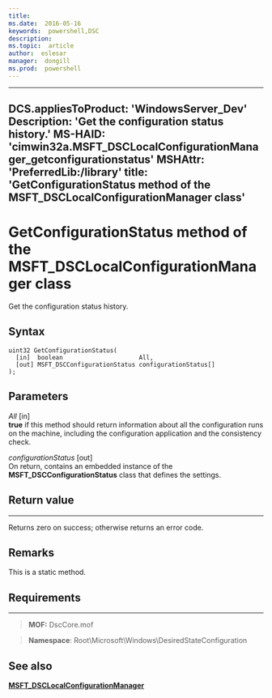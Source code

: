 ```yaml
---
title:  
ms.date:  2016-05-16
keywords:  powershell,DSC
description:  
ms.topic:  article
author:  eslesar
manager:  dongill
ms.prod:  powershell
---
```


---
DCS.appliesToProduct: 'WindowsServer\_Dev'
Description: 'Get the configuration status history.'
MS-HAID: 'cimwin32a.MSFT_DSCLocalConfigurationManager\_getconfigurationstatus'
MSHAttr: 'PreferredLib:/library'
title: 'GetConfigurationStatus method of the MSFT_DSCLocalConfigurationManager class'
---

# GetConfigurationStatus method of the MSFT_DSCLocalConfigurationManager class

Get the configuration status history.

Syntax
------

```mof
uint32 GetConfigurationStatus(
  [in]  boolean                     All,
  [out] MSFT_DSCConfigurationStatus configurationStatus[]
);
```

Parameters
----------

*All* \[in\]  
**true** if this method should return information about all the configuration runs on the machine, including
the configuration application and the consistency check.

*configurationStatus* \[out\]  
On return, contains an embedded instance of the **MSFT_DSCConfigurationStatus** class that defines the settings.

## Return value
------------

Returns zero on success; otherwise returns an error code.

## Remarks

This is a static method.

## Requirements
------------
>**MOF:** DscCore.mof

>**Namespace**: Root\Microsoft\Windows\DesiredStateConfiguration


## See also


[**MSFT_DSCLocalConfigurationManager**](msft-dsclocalconfigurationmanager.md)


 

 



